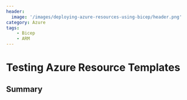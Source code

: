 ```yaml
---
header:
  image: '/images/deploying-azure-resources-using-bicep/header.png'
category: Azure
tags:
    - Bicep
    - ARM
---
```


# Testing Azure Resource Templates

## Summary
